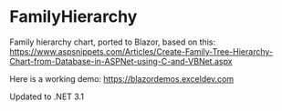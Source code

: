 # FamilyHierarchy

Family hierarchy chart, ported to Blazor, based on this:
https://www.aspsnippets.com/Articles/Create-Family-Tree-Hierarchy-Chart-from-Database-in-ASPNet-using-C-and-VBNet.aspx

Here is a working demo: https://blazordemos.exceldev.com

Updated to .NET 3.1
